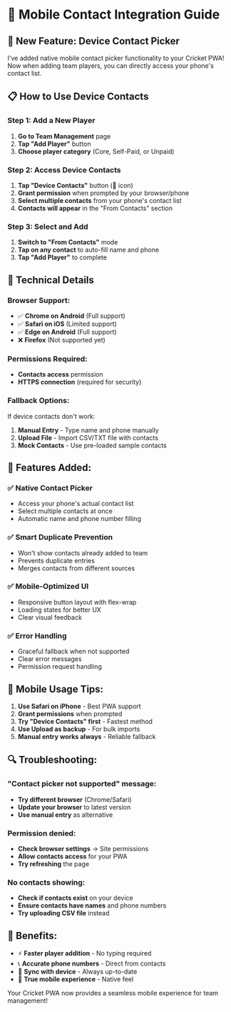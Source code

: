 # 📱 Mobile Contact Integration Guide

## 🎯 New Feature: Device Contact Picker

I've added native mobile contact picker functionality to your Cricket PWA! Now when adding team players, you can directly access your phone's contact list.

## 📋 How to Use Device Contacts

### Step 1: Add a New Player
1. **Go to Team Management** page
2. **Tap "Add Player"** button
3. **Choose player category** (Core, Self-Paid, or Unpaid)

### Step 2: Access Device Contacts
1. **Tap "Device Contacts"** button (📱 icon)
2. **Grant permission** when prompted by your browser/phone
3. **Select multiple contacts** from your phone's contact list
4. **Contacts will appear** in the "From Contacts" section

### Step 3: Select and Add
1. **Switch to "From Contacts"** mode
2. **Tap on any contact** to auto-fill name and phone
3. **Tap "Add Player"** to complete

## 🔧 Technical Details

### Browser Support:
- ✅ **Chrome on Android** (Full support)
- ✅ **Safari on iOS** (Limited support)
- ✅ **Edge on Android** (Full support)
- ❌ **Firefox** (Not supported yet)

### Permissions Required:
- **Contacts access** permission
- **HTTPS connection** (required for security)

### Fallback Options:
If device contacts don't work:
1. **Manual Entry** - Type name and phone manually
2. **Upload File** - Import CSV/TXT file with contacts
3. **Mock Contacts** - Use pre-loaded sample contacts

## 🏏 Features Added:

### ✅ Native Contact Picker
- Access your phone's actual contact list
- Select multiple contacts at once
- Automatic name and phone number filling

### ✅ Smart Duplicate Prevention
- Won't show contacts already added to team
- Prevents duplicate entries
- Merges contacts from different sources

### ✅ Mobile-Optimized UI
- Responsive button layout with flex-wrap
- Loading states for better UX
- Clear visual feedback

### ✅ Error Handling
- Graceful fallback when not supported
- Clear error messages
- Permission request handling

## 📱 Mobile Usage Tips:

1. **Use Safari on iPhone** - Best PWA support
2. **Grant permissions** when prompted
3. **Try "Device Contacts" first** - Fastest method
4. **Use Upload as backup** - For bulk imports
5. **Manual entry works always** - Reliable fallback

## 🔍 Troubleshooting:

### "Contact picker not supported" message:
- **Try different browser** (Chrome/Safari)
- **Update your browser** to latest version
- **Use manual entry** as alternative

### Permission denied:
- **Check browser settings** → Site permissions
- **Allow contacts access** for your PWA
- **Try refreshing** the page

### No contacts showing:
- **Check if contacts exist** on your device
- **Ensure contacts have names** and phone numbers
- **Try uploading CSV file** instead

## 🎉 Benefits:

- ⚡ **Faster player addition** - No typing required
- 📞 **Accurate phone numbers** - Direct from contacts
- 🔄 **Sync with device** - Always up-to-date
- 📱 **True mobile experience** - Native feel

Your Cricket PWA now provides a seamless mobile experience for team management!
